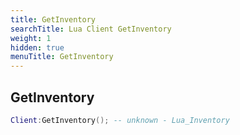 ```yaml
---
title: GetInventory
searchTitle: Lua Client GetInventory
weight: 1
hidden: true
menuTitle: GetInventory
---
```

## GetInventory
```lua
Client:GetInventory(); -- unknown - Lua_Inventory
```